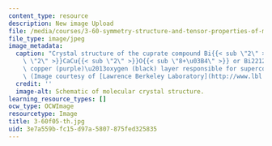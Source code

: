 ```yaml
---
content_type: resource
description: New image Upload
file: /media/courses/3-60-symmetry-structure-and-tensor-properties-of-materials-fall-2005/3e7a559bfc15d97a5807875fed325835_3-60f05-th.jpg
file_type: image/jpeg
image_metadata:
  caption: "Crystal structure of the cuprate compound Bi{{< sub \"2\" >}}Sr{{< sub\
    \ \"2\" >}}CaCu{{< sub \"2\" >}}O{{< sub \"8+\u03B4\" >}} or Bi2212, showing the\
    \ copper (purple)\u2013oxygen (black) layer responsible for superconductivity.\
    \ (Image courtesy of [Lawrence Berkeley Laboratory](http://www.lbl.gov/).)"
  credit: ''
  image-alt: Schematic of molecular crystal structure.
learning_resource_types: []
ocw_type: OCWImage
resourcetype: Image
title: 3-60f05-th.jpg
uid: 3e7a559b-fc15-d97a-5807-875fed325835
---
```

